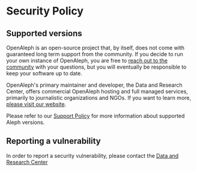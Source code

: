 # Security Policy

## Supported versions

OpenAleph is an open-source project that, by itself, does not come with guaranteed long term support from the community. If you decide to run your own instance of OpenAleph, you are free to [reach out to the community](https://darc.social) with your questions, but you will eventually be responsible to keep your software up to date.

OpenAleph's primary maintainer and developer, the Data and Research Center, offers commercial OpenAleph hosting and full managed services, primarily to journalistic organizations and NGOs. If you want to learn more, [please visit our website](https://dataresearchcenter.org/).

Please refer to our [Support Policy](SUPPORT.md) for more information about supported Aleph versions.

## Reporting a vulnerability

In order to report a security vulnerability, please contact the [Data and Research Center](https://dataresearchcenter.org/contact/)
